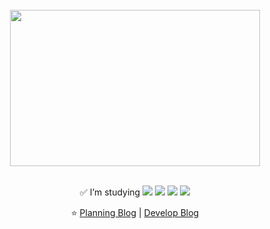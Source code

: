 <div align="center">

<br>

<img src="./image/가젤들썩들썩.gif" width="400" height="250"/>

<br>
<br>

✅ I’m studying
<img src="https://img.shields.io/badge/Java-ED8B00?style=for-the-badge&logo=java&logoColor=white">
<img src="https://img.shields.io/badge/Spring-6DB33F?style=for-the-badge&logo=spring&logoColor=white">
<img src="https://img.shields.io/badge/typescript-blue?style=for-the-badge&logo=typescript&logoColor=white">
<img src="https://img.shields.io/badge/MySQL-4479A1?style=for-the-badge&logo=mysql&logoColor=white">

⭐ [Planning Blog](https://blog.naver.com/sugamypapa) | [Develop Blog](https://velog.io/@ddungdding)
